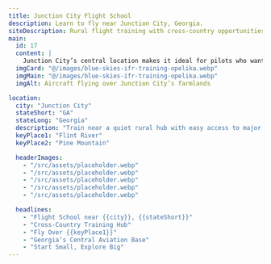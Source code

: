```yaml
---
title: Junction City Flight School
description: Learn to fly near Junction City, Georgia.
siteDescription: Rural flight training with cross-country opportunities.
main:
  id: 17
  content: |
    Junction City’s central location makes it ideal for pilots who want to explore Georgia’s diverse landscapes.
  imgCard: "@/images/blue-skies-ifr-training-opelika.webp"
  imgMain: "@/images/blue-skies-ifr-training-opelika.webp"
  imgAlt: Aircraft flying over Junction City’s farmlands

location:
  city: "Junction City"
  stateShort: "GA"
  stateLong: "Georgia"
  description: "Train near a quiet rural hub with easy access to major routes."
  keyPlace1: "Flint River"
  keyPlace2: "Pine Mountain"

  headerImages:
    - "/src/assets/placeholder.webp"
    - "/src/assets/placeholder.webp"
    - "/src/assets/placeholder.webp"
    - "/src/assets/placeholder.webp"
    - "/src/assets/placeholder.webp"

  headlines:
    - "Flight School near {{city}}, {{stateShort}}"
    - "Cross-Country Training Hub"
    - "Fly Over {{keyPlace1}}"
    - "Georgia’s Central Aviation Base"
    - "Start Small, Explore Big"
---
```

